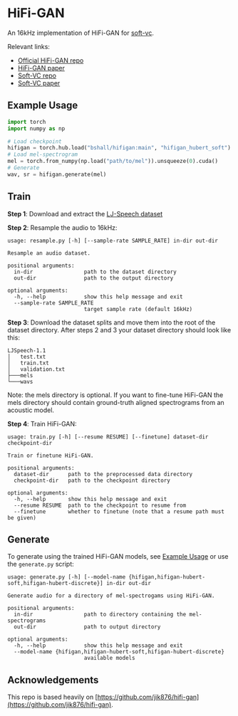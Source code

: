 # HiFi-GAN

An 16kHz implementation of HiFi-GAN for [soft-vc](https://github.com/bshall/soft-vc).

Relevant links:
- [Official HiFi-GAN repo](https://github.com/jik876/hifi-gan)
- [HiFi-GAN paper](https://arxiv.org/abs/2010.05646)
- [Soft-VC repo](https://github.com/bshall/soft-vc)
- [Soft-VC paper]()

## Example Usage

```python
import torch
import numpy as np

# Load checkpoint
hifigan = torch.hub.load("bshall/hifigan:main", "hifigan_hubert_soft").cuda()
# Load mel-spectrogram
mel = torch.from_numpy(np.load("path/to/mel")).unsqueeze(0).cuda()
# Generate
wav, sr = hifigan.generate(mel)
```

## Train

**Step 1**: Download and extract the [LJ-Speech dataset](https://keithito.com/LJ-Speech-Dataset/)

**Step 2**: Resample the audio to 16kHz:
```
usage: resample.py [-h] [--sample-rate SAMPLE_RATE] in-dir out-dir

Resample an audio dataset.

positional arguments:
  in-dir                path to the dataset directory
  out-dir               path to the output directory

optional arguments:
  -h, --help            show this help message and exit
  --sample-rate SAMPLE_RATE
                        target sample rate (default 16kHz)
```

**Step 3**: Download the dataset splits and move them into the root of the dataset directory.
After steps 2 and 3 your dataset directory should look like this:
```
LJSpeech-1.1
│   test.txt
│   train.txt
│   validation.txt
├───mels
└───wavs
```
Note: the mels directory is optional. If you want to fine-tune HiFi-GAN the mels directory should contain ground-truth aligned spectrograms from an acoustic model.

**Step 4**: Train HiFi-GAN:
```
usage: train.py [-h] [--resume RESUME] [--finetune] dataset-dir checkpoint-dir

Train or finetune HiFi-GAN.

positional arguments:
  dataset-dir      path to the preprocessed data directory
  checkpoint-dir   path to the checkpoint directory

optional arguments:
  -h, --help       show this help message and exit
  --resume RESUME  path to the checkpoint to resume from
  --finetune       whether to finetune (note that a resume path must be given)
```

## Generate
To generate using the trained HiFi-GAN models, see [Example Usage](#example-usage) or use the `generate.py` script:

```
usage: generate.py [-h] [--model-name {hifigan,hifigan-hubert-soft,hifigan-hubert-discrete}] in-dir out-dir

Generate audio for a directory of mel-spectrogams using HiFi-GAN.

positional arguments:
  in-dir                path to directory containing the mel-spectrograms
  out-dir               path to output directory

optional arguments:
  -h, --help            show this help message and exit
  --model-name {hifigan,hifigan-hubert-soft,hifigan-hubert-discrete}
                        available models
```

## Acknowledgements
This repo is based heavily on [https://github.com/jik876/hifi-gan](https://github.com/jik876/hifi-gan).